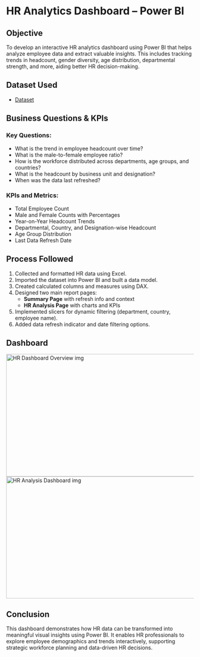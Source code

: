 # HR Analytics Dashboard – Power BI



## Objective
To develop an interactive HR analytics dashboard using Power BI that helps analyze employee data and extract valuable insights. This includes tracking trends in headcount, gender diversity, age distribution, departmental strength, and more, aiding better HR decision-making.

## Dataset Used
- <a href="https://github.com/aswin43210/HR-HC-Analysis-Dashboard/blob/main/Employee%20Data.xlsx">Dataset</a>

## Business Questions & KPIs

### Key Questions:
- What is the trend in employee headcount over time?
- What is the male-to-female employee ratio?
- How is the workforce distributed across departments, age groups, and countries?
- What is the headcount by business unit and designation?
- When was the data last refreshed?

### KPIs and Metrics:
- Total Employee Count
- Male and Female Counts with Percentages
- Year-on-Year Headcount Trends
- Departmental, Country, and Designation-wise Headcount
- Age Group Distribution
- Last Data Refresh Date


## Process Followed

1. Collected and formatted HR data using Excel.
2. Imported the dataset into Power BI and built a data model.
3. Created calculated columns and measures using DAX.
4. Designed two main report pages:
   - **Summary Page** with refresh info and context
   - **HR Analysis Page** with charts and KPIs
5. Implemented slicers for dynamic filtering (department, country, employee name).
6. Added data refresh indicator and date filtering options.

## Dashboard 

<img width="586" height="328" alt="HR Dashboard Overview img" src="https://github.com/user-attachments/assets/aea8c77d-d770-42a2-81a7-6c2ef616cea1" />
<img width="599" height="327" alt="HR Analysis Dashboard img" src="https://github.com/user-attachments/assets/c6a9d0ec-385e-4a06-b12f-4ec0a1f879c2" />



## Conclusion

This dashboard demonstrates how HR data can be transformed into meaningful visual insights using Power BI. It enables HR professionals to explore employee demographics and trends interactively, supporting strategic workforce planning and data-driven HR decisions.

